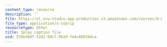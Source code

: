 ```yaml
---
content_type: resource
description: ''
file: https://ol-ocw-studio-app-production.s3.amazonaws.com/courses/8-04-quantum-physics-i-spring-2016/535b10df52d260c78b2df44c689344ca_M2i8R6kMXKA.srt
file_type: application/x-subrip
resourcetype: Other
title: 3play caption file
uid: 535b10df-52d2-60c7-8b2d-f44c689344ca
---
```

